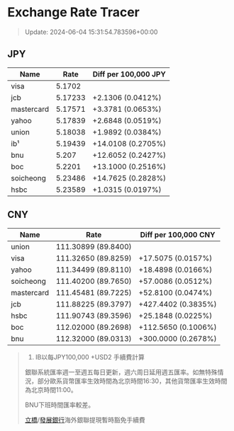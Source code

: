 # Exchange Rate Tracer

> Update: 2024-06-04 15:31:54.783596+00:00

## JPY

| Name       |    Rate | Diff per 100,000 JPY   |
|------------|---------|------------------------|
| visa       | 5.1702  |                        |
| jcb        | 5.17233 | +2.1306 (0.0412%)      |
| mastercard | 5.17571 | +3.3781 (0.0653%)      |
| yahoo      | 5.17839 | +2.6848 (0.0519%)      |
| union      | 5.18038 | +1.9892 (0.0384%)      |
| ib¹        | 5.19439 | +14.0108 (0.2705%)     |
| bnu        | 5.207   | +12.6052 (0.2427%)     |
| boc        | 5.2201  | +13.1000 (0.2516%)     |
| soicheong  | 5.23486 | +14.7625 (0.2828%)     |
| hsbc       | 5.23589 | +1.0315 (0.0197%)      |

## CNY

| Name       | Rate                | Diff per 100,000 CNY   |
|------------|---------------------|------------------------|
| union      | 111.30899	(89.8400) |                        |
| visa       | 111.32650	(89.8259) | +17.5075 (0.0157%)     |
| yahoo      | 111.34499	(89.8110) | +18.4898 (0.0166%)     |
| soicheong  | 111.40200	(89.7650) | +57.0086 (0.0512%)     |
| mastercard | 111.45481	(89.7225) | +52.8100 (0.0474%)     |
| jcb        | 111.88225	(89.3797) | +427.4402 (0.3835%)    |
| hsbc       | 111.90743	(89.3596) | +25.1848 (0.0225%)     |
| boc        | 112.02000	(89.2698) | +112.5650 (0.1006%)    |
| bnu        | 112.32000	(89.0313) | +300.0000 (0.2678%)    |


> 1. IB以每JPY100,000 +USD2 手續費計算
>
> 銀聯系統匯率週一至週五每日更新，週六周日延用週五匯率。如無特殊情況，部分歐系貨幣匯率生效時間為北京時間16:30，其他貨幣匯率生效時間為北京時間11:00。
>
> BNU下班時間匯率較差。
>
> [立橋](https://www.wlbank.com.mo/uploads/ueditor/file/20181211/1544536513900230.pdf)/[發展銀行](https://www.mdb.com.mo/Service_Charges_20230728.pdf)海外銀聯提現暫時豁免手續費

